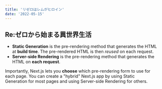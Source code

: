 ```yaml
---
title: 'リゼロはレムがヒロイン'
date: '2022-05-15'
---
```


## Re:ゼロから始まる異世界生活

- **Static Generation** is the pre-rendering method that generates the HTML at **build time**. The pre-rendered HTML is then _reused_ on each request.
- **Server-side Rendering** is the pre-rendering method that generates the HTML on **each request**.

Importantly, Next.js lets you **choose** which pre-rendering form to use for each page. You can create a "hybrid" Next.js app by using Static Generation for most pages and using Server-side Rendering for others.

